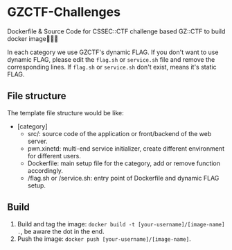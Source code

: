 # GZCTF-Challenges

Dockerfile & Source Code for CSSEC::CTF challenge based GZ::CTF to build docker image🎉️🎉️🎉️

In each category we use GZCTF's dynamic FLAG. If you don't want to use dynamic FLAG, please edit the `flag.sh` or `service.sh` file and
remove the corresponding lines. If `flag.sh` or `service.sh` don't exist, means it's static FLAG.

## File structure

The template file structure would be like:

* [category]
    * src/: source code of the application or front/backend of the web server.
    * pwn.xinetd: multi-end service initializer, create different environment for different users.
    * Dockerfile: main setup file for the category, add or remove function accordingly.
    * /flag.sh or /service.sh: entry point of Dockerfile and dynamic FLAG setup.

## Build

1. Build and tag the image: `docker build -t [your-username]/[image-name] .`, be aware the dot in the end.
2. Push the image: `docker push [your-username]/[image-name]`.